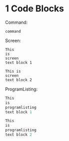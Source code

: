 # 1 Code Blocks #

Command:

`command`

Screen:

    This
    is
    screen
    text block 1
    
    This is
    screen
    text block 2

ProgramListing: 

```perl
This
is
programlisting
text block 1

This
is
programlisting
text block 2
```

